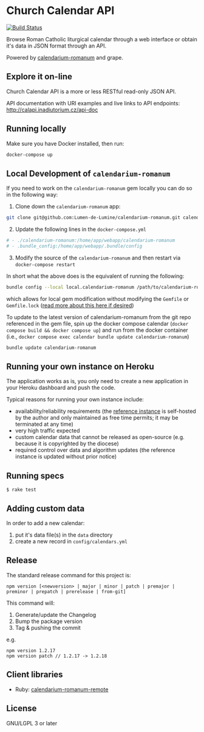 # Church Calendar API

[![Build Status](https://travis-ci.org/igneus/church-calendar-api.svg?branch=master)](https://travis-ci.org/igneus/church-calendar-api)

Browse Roman Catholic liturgical calendar through a web interface
or obtain it's data in JSON format through an API.

Powered by
[calendarium-romanum][caro] and
grape.

## Explore it on-line

Church Calendar API is a more or less RESTful read-only JSON API.

API documentation with URI examples and live links to API endpoints:
http://calapi.inadiutorium.cz/api-doc

## Running locally

Make sure you have Docker installed, then run:

```sh
docker-compose up
```

## Local Development of `calendarium-romanum`

If you need to work on the `calendarium-romanum` gem locally you can do so in the following way:

1. Clone down the `calendarium-romanum` app:
  ```sh
  git clone git@github.com:Lumen-de-Lumine/calendarium-romanum.git calendarium-romanum
  ```
2. Update the following lines in the `docker-compose.yml`
  ```sh
  # - ./calendarium-romanum:/home/app/webapp/calendarium-romanum
  # - .bundle_config:/home/app/webapp/.bundle/config
  ```
3. Modify the source of the `calendarium-romanum` and then restart via `docker-compose restart`

In short what the above does is the equivalent of running the following:

```sh
bundle config --local local.calendarium-romanum /path/to/calendarium-romanum
```

which allows for local gem modification without modifying the `Gemfile` or `Gemfile.lock` ([read more about this here if desired](https://rossta.net/blog/how-to-specify-local-ruby-gems-in-your-gemfile.html))

To update to the latest version of calendarium-romanum from the git repo referenced in the gem file, spin up the docker compose calendar (`docker compose build && docker compose up`) and run from the docker container (i.e., `docker compose exec calendar bundle update calendarium-romanum`)
```sh
bundle update calendarium-romanum
```

## Running your own instance on Heroku

The application works as is, you only need to create a new application
in your Heroku dashboard and push the code.

Typical reasons for running your own instance include:

* availability/reliability requirements
  (the [reference instance][calapi] is self-hosted by the author
  and only maintained as free time permits;
  it may be terminated at any time)
* very high traffic expected
* custom calendar data that cannot be released as open-source
  (e.g. because it is copyrighted by the diocese)
* required control over data and algorithm updates
  (the reference instance is updated without prior notice)

## Running specs

`$ rake test`

## Adding custom data

In order to add a new calendar:

1. put it's data file(s) in the `data` directory
2. create a new record in `config/calendars.yml`

## Release

The standard release command for this project is:
```
npm version [<newversion> | major | minor | patch | premajor | preminor | prepatch | prerelease | from-git]
```

This command will:

1. Generate/update the Changelog
1. Bump the package version
1. Tag & pushing the commit


e.g.

```
npm version 1.2.17
npm version patch // 1.2.17 -> 1.2.18
```

## Client libraries

* Ruby: [calendarium-romanum-remote][caro_remote]

## License

GNU/LGPL 3 or later

[calapi]: http://calapi.inadiutorium.cz
[caro]: http://github.com/igneus/calendarium-romanum
[caro_data]: https://github.com/igneus/calendarium-romanum/tree/master/data
[caro_remote]: https://github.com/igneus/calendarium-romanum-remote
